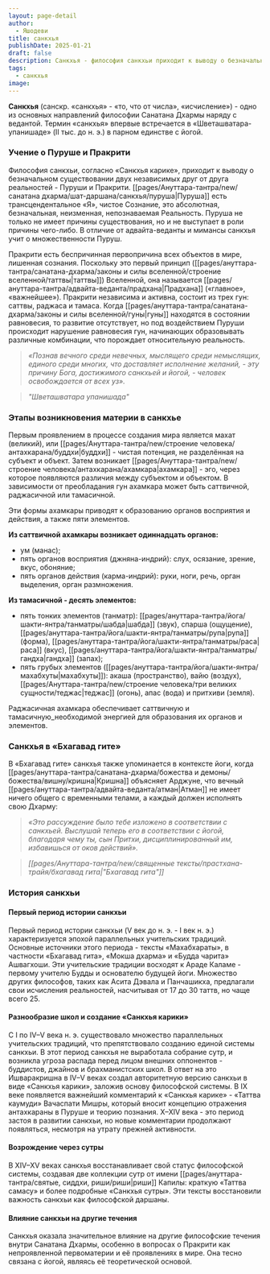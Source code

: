 ```yaml
---
layout: page-detail
author:
  - Яшодеви
title: санкхья
publishDate: 2025-01-21
draft: false
description: Санкхья - философия санкхьи приходит к выводу о безначальном существовании двух независимых друг от друга реальностей - Пуруши и Пракрити. Пуруша есть трансцендентальное «Я», чистое Сознание, это абсолютная, безначальная, неизменная, непознаваемая Реальность. Пуруша не только не имеет причины существования, но и не выступает в роли причины чего-либо. В отличие от адвайта-веданты и мимансы санкхья учит о множественности Пуруш.
tags:
  - санкхья
image:
---
```

**Санкхья** (санскр. «санкхья» - «то, что от числа», «исчисление») - одно из основных направлений философии Санатана Дхармы наряду с ведантой. Термин «санкхья» впервые встречается в «Шветашватара-упанишаде» (II тыс. до н. э.) в парном единстве с йогой.
### Учение о Пуруше и Пракрити  

Философия санкхьи, согласно «Санкхья карике», приходит к выводу о безначальном существовании двух независимых друг от друга реальностей - Пуруши и Пракрити. [[pages/Ануттара-тантра/new/санатана дхарма/шат-даршана/санкхья/пуруша|Пуруша]] есть трансцендентальное «Я», чистое Сознание, это абсолютная, безначальная, неизменная, непознаваемая Реальность. Пуруша не только не имеет причины существования, но и не выступает в роли причины чего-либо. В отличие от адвайта-веданты и мимансы санкхья учит о множественности Пуруш.

Пракрити есть беспричинная первопричина всех объектов в мире, лишенная сознания. Поскольку это первый принцип ([[pages/ануттара-тантра/санатана-дхарма/законы и силы вселенной/строение вселенной/таттвы|таттвы]]) Вселенной, она называется [[pages/ануттара-тантра/адвайта-веданта/прадхана|Прадхана]] («главное», «важнейшее»).
Пракрити независима и активна, состоит из трех гун: саттвы, раджаса и тамаса. Когда [[pages/ануттара-тантра/санатана-дхарма/законы и силы вселенной/гуны|гуны]] находятся в состоянии равновесия, то развитие отсутствует, но под воздействием Пуруши происходит нарушение равновесия гун, начинающих образовывать различные комбинации, что порождает относительную реальность.
  
>*«Познав вечного среди невечных, мыслящего среди немыслящих, единого среди многих, что доставляет исполнение желаний, - эту причину Бога, достижимого санкхьей и йогой, - человек освобождается от всех уз».*  

>*"Шветашватара упанишада"*

### Этапы возникновения материи в санкхье 

Первым проявлением в процессе создания мира является махат (великий), или [[pages/Ануттара-тантра/new/строение человека/антахкарана/буддхи|буддхи]] - чистая потенция, не разделённая на субъект и объект. Затем возникает [[pages/Ануттара-тантра/new/строение человека/антахкарана/ахамкара|ахамкара]] - эго, через которое появляются различия между субъектом и объектом. В зависимости от преобладания гун ахамкара может быть саттвичной, раджасичной или тамасичной. 

Эти формы ахамкары приводят к образованию органов восприятия и действия, а также пяти элементов.

**Из саттвичной ахамкары возникает одиннадцать органов:**
- ум (манас);
- пять органов восприятия (джняна-индрий): слух, осязание,
зрение, вкус, обоняние;
- пять органов действия (карма-индрий): руки, ноги, речь,
орган выделения, орган размножения.

**Из тамасичной - десять элементов:**
- пять тонких элементов (танматр): [[pages/ануттара-тантра/йога/шакти-янтра/танматры/шабда|шабда]] (звук), спарша (ощущение), [[pages/ануттара-тантра/йога/шакти-янтра/танматры/рупа|рупа]] (форма), [[pages/ануттара-тантра/йога/шакти-янтра/танматры/раса|раса]] (вкус), [[pages/ануттара-тантра/йога/шакти-янтра/танматры/гандха|гандха]] (запах); 
- пять грубых элементов ([[pages/ануттара-тантра/йога/шакти-янтра/махабхуты|махабхуты]]): акаша (пространство), вайю (воздух), [[pages/Ануттара-тантра/new/строение человека/три великих сущности/теджас|теджас]] (огонь), апас (вода) и притхиви (земля).

Раджасичная ахамкара обеспечивает саттвичную и тамасичную_необходимой энергией для образования их органов и элементов.
### Санкхья в «Бхагавад гите»

В «Бхагавад гите» санкхья также упоминается в контексте йоги, когда [[pages/ануттара-тантра/санатана-дхарма/божества и демоны/божества/вишну/кришна|Кришна]] объясняет Арджуне, что вечный [[pages/ануттара-тантра/адвайта-веданта/атман|Атман]] не имеет ничего общего с временными телами, а каждый должен исполнять свою Дхарму: 

>*«Это рассуждение было тебе изложено в соответствии с санкхьей. Выслушай теперь его в соответствии с йогой, благодаря чему ты, сын Притхи, дисциплинированный им, избавишься от оков действий».*  

>*[[pages/Ануттара-тантра/new/священные тексты/прастхана-трайя/бхагавад гита|"Бхагавад гита"]]*

### История санкхьи

#### Первый период истории санкхьи  
Первый период истории санкхьи (V век до н. э. - I век н. э.) характеризуется эпохой параллельных учительских традиций. Основные источники этого периода - тексты «Махабхараты», в частности «Бхагавад гита», «Мокша дхарма» и «Будда чарита» Ашвагхоши. Эти учительские традиции восходят к Араде Каламе - первому учителю Будды и основателю будущей йоги. Множество других философов, таких как Асита Дэвала и Панчашикха, предлагали свои исчисления реальностей, насчитывая от 17 до 30 таттв, но чаще всего 25.

#### Разнообразие школ и создание «Санкхья карики»  
С I по IV–V века н. э. существовало множество параллельных учительских традиций, что препятствовало созданию единой системы санкхьи. В этот период санкхья не выработала собрание сутр, и возникла угроза распада перед лицом внешних оппонентов - буддистов, джайнов и брахманистских школ. В ответ на это Ишваракришна в IV–V веках создал авторитетную версию санкхьи в виде «Санкхья карики», заложив основу философской системы.
В IX веке появляется важнейший комментарий к «Санкхья карике» - «Таттва каумуди» Вачаспати Мишры, который вносит концепцию отражения антахкараны в Пуруше и теорию познания. X–XIV века - это период застоя в развитии санкхьи, но новые комментарии продолжают появляться, несмотря на утрату прежней активности.

#### Возрождение через сутры  
В XIV–XV веках санкхья восстанавливает свой статус философской системы, создавая две коллекции сутр от имени [[pages/ануттара-тантра/святые, сиддхи, риши/риши|риши]] Капилы: краткую «Таттва самасу» и более подробные «Санкхья сутры». Эти тексты восстановили важность санкхьи как философской даршаны.

#### Влияние санкхьи на другие течения  
Санкхья оказала значительное влияние на другие философские течения внутри Санатана Дхармы, особенно в вопросах о Пракрити как непроявленной первоматерии и её проявлениях в мире. Она тесно связана с йогой, являясь её теоретической основой.